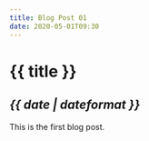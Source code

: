 ```yaml
---
title: Blog Post 01
date: 2020-05-01T09:30
---
```


# {{ title }}

## **_{{ date | dateformat }}_**

This is the first blog post.
